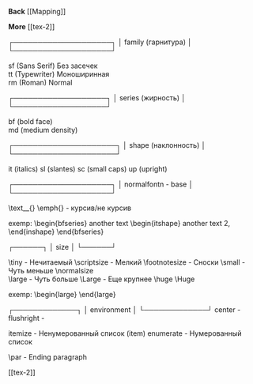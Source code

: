 **Back** 
	[[Mapping]]

**More** 
	[[tex-2]]

┌────────────────────┐
│ family (гарнитура) │
└────────────────────┘

sf (Sans Serif) Без засечек  	
tt (Typewriter) Моноширинная 	
rm (Roman) Normal            	

                               
┌───────────────────┐
│ series (жирность) │
└───────────────────┘

bf (bold face)                
md (medium density)           
                                

┌─────────────────────┐
│ shape (наклонность) │
└─────────────────────┘

it (italics)
sl (slantes)
sc (small caps)
up (upright)


┌────────────────────┐
│ normalfontn - base │
└────────────────────┘

\text__{} 
\emph{} - курсив/не курсив

exemp:
\begin{bfseries} another text \begin{itshape} 
	another text 2, \end{inshape} \end{bfseries}


┌──────┐
│ size │
└──────┘

\tiny 			- Нечитаемый 
\scriptsize 	- Мелкий
\footnotesize	- Сноски
\small 			- Чуть меньше 
\normalsize 	
\large			- Чуть больше
\Large			- Еще крупнее
\huge
\Huge

exemp:
\begin{large}  \end{large}

┌─────────────┐
│ environment │
└─────────────┘
center 			-
flushright		-
	
itemize 		- Ненумерованный список (item)
enumerate		- Нумерованный список 



\par			- Ending paragraph

[[tex-2]]
